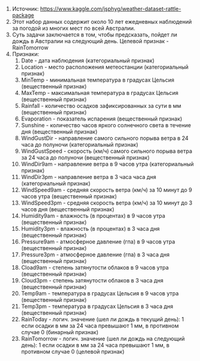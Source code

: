 1) Источник: https://www.kaggle.com/jsphyg/weather-dataset-rattle-package
2) Этот набор данных содержит около 10 лет ежедневных наблюдений за погодой из многих мест по всей Австралии.
3) Суть задачи заключается в том, чтобы предсказать, пойдет ли дождь в Австралии на следующий день. Целевой признак - RainTomorrow
4) Признаки:
    1) Date - дата наблюдения (категориальный признак)
    2) Location - место расположения метеостанции (категориальный признак)
    3) MinTemp - минимальная температура в градусах Цельсия (вещественный признак)
    4) MaxTemp - максимальная температура в градусах Цельсия (вещественный признак)
    5) Rainfall - количество осадков зафиксированных за сути в мм (вещественный признак)
    6) Evaporation - показатель испарения (вещественный признак)
    7) Sunshine - количество часов яркого солнечного света в течение дня (вещественный признак)
    8) WindGustDir - направление самого сильного порыва ветра в 24 часа до полуночи (категориальный признак)
    9) WindGustSpeed - скорость (км/ч) самого сильного порыва ветра за 24 часа до полуночи  (вещественный признак)
    10) WindDir9am - направление ветра в 9 часов утра (категориальный признак)
    11) WindDir3pm - направление ветра в 3 часа часа дня (категориальный признак)
    12) WindSpeed9am - cредняя скорость ветра (км/ч) за 10 минут до 9 часов утра (вещественный признак)
    13) WindSpeed3pm - средняя скорость ветра (км/ч) за 10 минут до 3 часов дня (вещественный признак)
    14) Humidity9am - влажность (в процентах) в 9 часов утра (вещественный признак)
    15) Humidity3pm - влажность (в процентах) в 3 часа дня (вещественный признак)
    16) Pressure9am - атмосферное давление (гпа) в 9 часов утра (вещественный признак)
    17) Pressure3pm - атмосферное давление (гпа) в 3 часа дня (вещественный признак)
    18) Cload9am - степень затянутости облаков в 9 часов утра (вещественный признак)
    19) Cloud3pm - степень затянутости облаков в 3 часа дня (вещественный признак)
    20) Temp9am - температура в градусах Цельсия в 9 часов утра (вещественный признак)
    21) Temp3pm - температура в градусах Цельсия в 3 часа дня (вещественный признак)
    22) RainToday - логич. значение (шел ли дождь в текущий день): 1 если осадки в мм за 24 часа превышают 1 мм, в противном случае 0 (бинарный признак)
    23) RainTomorrow - логич. значение (шел ли дождь на следующий день): 1 если осадки в мм за 24 часа превышают 1 мм, в противном случае 0 (целевой признак)